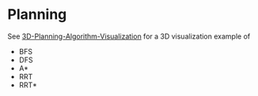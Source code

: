 # Planning

See [3D-Planning-Algorithm-Visualization](https://github.com/HuakunShen/3D-Planning-Algorithm-Visualization) for a 3D visualization example of

- BFS
- DFS
- A\*
- RRT
- RRT\*
